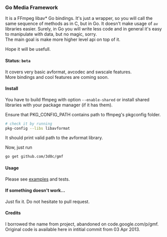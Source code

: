 ### Go Media Framework 
It is a FFmpeg libav* Go bindings. It's just a wrapper, so you will call the same sequence of methods as in C, but in Go. It doesn't make usage of `av` libraries easier. 
Surely, in Go you will write less code and in general it's easy to manipulate with data, but no magic, sorry.  
The main goal is make more higher level api on top of it.  
  
Hope it will be usefull.

#### Status: `beta`
It covers very basic avformat, avcodec and swscale features.    
More bindings and cool features are coming soon.

#### Install
You have to build ffmpeg with option `--enable-shared` or install shared libraries with your package manager (if it has them).

Ensure that PKG_CONFIG_PATH contains path to ffmpeg's pkgconfig folder.

```sh
# check it by running
pkg-config --libs libavformat
```

It should print valid path to the avformat library.  

Now, just run

```sh
go get github.com/3d0c/gmf
```

#### Usage
Please see [examples](examples/) and tests. 

#### If something doesn't work...
Just fix it. Do not hesitate to pull request.

#### Credits
I borrowed the name from project, abandoned on code.google.com/p/gmf. Original code is available here in intitial commit from 03 Apr 2013.
